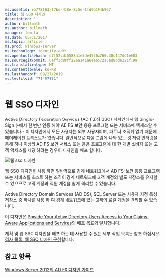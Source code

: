 ```yaml
---
ms.assetid: eb778f63-f7be-438e-8c5e-1fd9b194b967
title: 웹 SSO 디자인
description: ''
author: billmath
ms.author: billmath
manager: femila
ms.date: 05/31/2017
ms.topic: article
ms.prod: windows-server
ms.technology: identity-adfs
ms.openlocfilehash: d7f52cd36588a1e5de4536a760c38c147dd1e003
ms.sourcegitcommit: 6aff3d88ff22ea141a6ea6572a5ad8dd6321f199
ms.translationtype: MT
ms.contentlocale: ko-KR
ms.lasthandoff: 09/27/2019
ms.locfileid: "71407831"
---
```

# <a name="web-sso-design"></a>웹 SSO 디자인

Active Directory Federation Services \(AD FS\)의 SSO\) 디자인에서 웹 Single\-Sign \(\-에서 한 번만 인증 해야 AD FS 보안 응용 프로그램 또는 서비스에 액세스할 수 있습니다.\- 이 디자인에서 모든 사용자는 외부 사용자이며, 파트너 조직이 없기 때문에 페더레이션 트러스트가 없습니다. 일반적으로 다음 그림에 나와 있는 것 처럼 인터넷을 통해 하나 이상의 AD FS 보안 서비스 또는 응용 프로그램에 대 한 개별 소비자 또는 고객 액세스를 제공 하려는 경우이 디자인을 배포 합니다.  
  
![웹 sso 디자인](media/adfs2_WebSSODesign.gif)  
  
웹 SSO 디자인을 사용 하면 일반적으로 경계 네트워크에서 AD FS\-보안 응용 프로그램 또는 서비스를 호스트 하는 조직이 경계 네트워크에 고객 계정의 별도 저장소를 유지할 수 있으므로 고객 계정과 직원 계정을 쉽게 격리할 수 있습니다.  
  
Active Directory Domain Services \(AD DS\), SQL Server 또는 사용자 지정 특성 저장소 중 하나를 사용 하 여 경계 네트워크에 있는 고객의 로컬 계정을 관리할 수 있습니다.  
  
이 디자인은 [Provide Your Active Directory Users Access to Your Claims-Aware Applications and Services](Provide-Your-Active-Directory-Users-Access-to-Your-Claims-Aware-Applications-and-Services.md)의 배포 목표와 일치합니다.  
  
계획 및 웹 SSO 디자인을 배포 하는 데 사용할 수 있는 세부 작업 목록은 참조 하십시오. [검사 목록: 웹 SSO 디자인 구현](../../ad-fs/deployment/Checklist--Implementing-a-Web-SSO-Design.md)합니다.  
  
## <a name="see-also"></a>참고 항목
[Windows Server 2012의 AD FS 디자인 가이드](AD-FS-Design-Guide-in-Windows-Server-2012.md)
